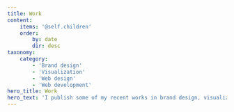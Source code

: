 ```yaml
---
title: Work
content:
    items: '@self.children'
    order:
        by: date
        dir: desc
taxonomy:
    category:
        - 'Brand design'
        - 'Visualization'
        - 'Web design'
        - 'Web development'
hero_title: Work
hero_text: 'I publish some of my recent works in brand design, visualization, web design, and web development.'
---
```

